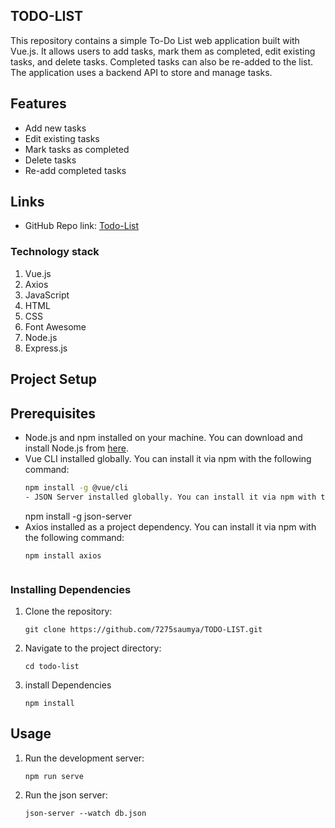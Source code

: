 ## TODO-LIST
This repository contains a simple To-Do List web application built with Vue.js. It allows users to add tasks, mark them as completed, edit existing tasks, and delete tasks. Completed tasks can also be re-added to the list. The application uses a backend API to store and manage tasks.

## Features
+ Add new tasks
+ Edit existing tasks
+ Mark tasks as completed
+ Delete tasks
+ Re-add completed tasks

## Links

- GitHub Repo link: [Todo-List](https://github.com/7275saumya/TODO-LIST.git)

### Technology stack
1. Vue.js
2. Axios
3. JavaScript
4. HTML
5. CSS
6. Font Awesome
7. Node.js
8. Express.js

## Project Setup

## Prerequisites
- Node.js and npm installed on your machine. You can download and install Node.js from [here](https://nodejs.org/).
- Vue CLI installed globally. You can install it via npm with the following command:
  ```bash
  npm install -g @vue/cli
  - JSON Server installed globally. You can install it via npm with the following command:
  ```
  npm install -g json-server
- Axios installed as a project dependency. You can install it via npm with the following command:
  ```
  npm install axios


### Installing Dependencies
1. Clone the repository:
   ```
   git clone https://github.com/7275saumya/TODO-LIST.git

   ```
2. Navigate to the project directory:
   ```
   cd todo-list
   ```
3. install Dependencies
   ```
   npm install
   
   ```
## Usage
1. Run the development server:
   ```
   npm run serve
   ```
2. Run the json server:
   ```
   json-server --watch db.json
   ```
